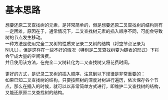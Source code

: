 # 基本思路
想要还原二叉查找树的元素，是非常简单的，但是想要还原二叉查找树的结构则有一定困难，原因在于，通常情况下，二叉查找树元素的插入顺序不同，可能会导致树的节点发生移动。<br>
一种方法是使用完全二叉树的性质来记录二叉树的结构（将空节点记录为NULL），但是这样在一些不好的情况（特别是二叉查找树变为链表的形式）下将会早成大量的空间浪费。<br>
并且使用该方法，在完全二叉树转化为二叉查找树又将花费时间。<br>
<br>
更好的方式，是记录二叉树的插入顺序，注意到以下规律是非常重要的：<br>
如果已知二叉查找树的结构，只要按照树的深度对树进行遍历，依次保存各个节点，那么在插入的时候，就可以以非常简单方式进行，即维护二叉查找树的结构，又能还原原二叉查找树的结构。<br>
